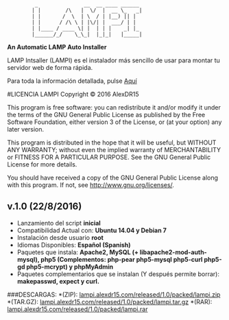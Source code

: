              _               __  __ ____ ______
            | |        /\   |  \/  |  __ \_   _|
            | |       /  \  | \  / | |__) || |  
            | |      / /\ \ | |\/| |  ___/ | |  
            | |____ / ____ \| |  | | |    _| |_ 
            |______/_/    \_\_|  |_|_|   |_____| 

**An Automatic LAMP Auto Installer**

LAMP Intsaller (LAMPI) es el instalador más sencillo de usar para montar tu servidor web de forma rápida.

Para toda la información detallada, pulse [Aquí](http://lampi.alexdr15.com/INFO.txt)

#LICENCIA
LAMPI Copyright © 2016 AlexDR15

This program is free software: you can redistribute it and/or modify
it under the terms of the GNU General Public License as published by
the Free Software Foundation, either version 3 of the License, or
(at your option) any later version.

This program is distributed in the hope that it will be useful,
but WITHOUT ANY WARRANTY; without even the implied warranty of
MERCHANTABILITY or FITNESS FOR A PARTICULAR PURPOSE.  See the
GNU General Public License for more details.

You should have received a copy of the GNU General Public License
along with this program.  If not, see <http://www.gnu.org/licenses/>.

## v.1.0 (22/8/2016)
* Lanzamiento del script **inicial**
* Compatibilidad Actual con: **Ubuntu 14.04 y Debian 7**
* Instalación desde usuario **root**
* Idiomas Disponibles: **Español (Spanish)**
* Paquetes que instala: **Apache2, MySQL (+ libapache2-mod-auth-mysql), php5 (Complementos: php-pear php5-mysql php5-curl php5-gd php5-mcrypt) y phpMyAdmin**
* Paquetes complementarios que se instalan (Y después permite borrar): **makepasswd, expect y curl.**

###DESCARGAS:
*(ZIP): [lampi.alexdr15.com/released/1.0/packed/lampi.zip](lampi.alexdr15.com/released/1.0/packed/lampi.zip)
*(TAR.GZ): [lampi.alexdr15.com/released/1.0/packed/lampi.tar.gz](lampi.alexdr15.com/released/1.0/packed/lampi.tar.gz)
*(RAR): [lampi.alexdr15.com/released/1.0/packed/lampi.rar](lampi.alexdr15.com/released/1.0/packed/lampi.rar)
